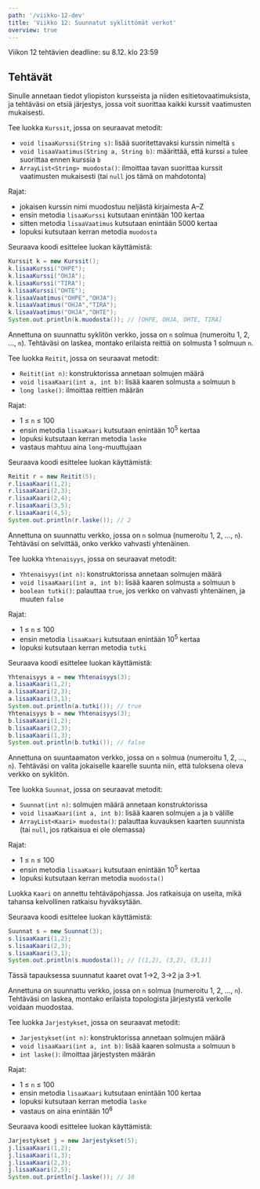```yaml
---
path: '/viikko-12-dev'
title: 'Viikko 12: Suunnatut syklittömät verkot'
overview: true
---
```


Viikon 12 tehtävien deadline: su 8.12. klo 23:59

## Tehtävät

<quiz id="afee3f45-8c19-448a-b3e4-e8903a377261"></quiz>

<programming-exercise name='2. Kurssit' tmcname='viikko12-Viikko12Tehtava2'>

Sinulle annetaan tiedot yliopiston kursseista
ja niiden esitietovaatimuksista,
ja tehtäväsi on etsiä järjestys,
jossa voit suorittaa kaikki kurssit vaatimusten mukaisesti.

Tee luokka `Kurssit`, jossa on seuraavat metodit:

* `void lisaaKurssi(String s)`:
  lisää suoritettavaksi kurssin nimeltä `s`
* `void lisaaVaatimus(String a, String b)`:
  määrittää, että kurssi `a` tulee suorittaa ennen kurssia `b`
* `ArrayList<String> muodosta()`:
  ilmoittaa tavan suorittaa kurssit vaatimusten mukaisesti
  (tai `null` jos tämä on mahdotonta)

Rajat:

- jokaisen kurssin nimi muodostuu neljästä kirjaimesta A–Z
- ensin metodia `lisaaKurssi` kutsutaan enintään 100 kertaa
- sitten metodia `lisaaVaatimus` kutsutaan enintään 5000 kertaa
- lopuksi kutsutaan kerran metodia `muodosta`

Seuraava koodi esittelee luokan käyttämistä:

```java
Kurssit k = new Kurssit();
k.lisaaKurssi("OHPE");
k.lisaaKurssi("OHJA");
k.lisaaKurssi("TIRA");
k.lisaaKurssi("OHTE");
k.lisaaVaatimus("OHPE","OHJA");
k.lisaaVaatimus("OHJA","TIRA");
k.lisaaVaatimus("OHJA","OHTE");
System.out.println(k.muodosta()); // [OHPE, OHJA, OHTE, TIRA]
```

</programming-exercise>

<programming-exercise name='3. Reitit' tmcname='viikko12-Viikko12Tehtava3'>

Annettuna on suunnattu syklitön verkko,
jossa on `n` solmua (numeroitu 1, 2, ..., `n`).
Tehtäväsi on laskea,
montako erilaista reittiä on
solmusta 1 solmuun `n`.

Tee luokka `Reitit`, jossa on seuraavat metodit:

* `Reitit(int n)`: konstruktorissa annetaan solmujen määrä
* `void lisaaKaari(int a, int b)`:
  lisää kaaren solmusta `a` solmuun `b`
* `long laske()`: ilmoittaa reittien määrän

Rajat:

- 1 &le; `n` &le; 100
- ensin metodia `lisaaKaari` kutsutaan enintään 10<sup>5</sup> kertaa
- lopuksi kutsutaan kerran metodia `laske`
- vastaus mahtuu aina `long`-muuttujaan

Seuraava koodi esittelee luokan käyttämistä:

```java
Reitit r = new Reitit(5);
r.lisaaKaari(1,2);
r.lisaaKaari(2,3);
r.lisaaKaari(2,4);
r.lisaaKaari(3,5);
r.lisaaKaari(4,5);
System.out.println(r.laske()); // 2
```

</programming-exercise>

<programming-exercise name='4. Yhtenäisyys' tmcname='viikko12-Viikko12Tehtava4'>

Annettuna on suunnattu verkko,
jossa on `n` solmua (numeroitu 1, 2, ..., `n`).
Tehtäväsi on selvittää,
onko verkko vahvasti yhtenäinen.

Tee luokka `Yhtenaisyys`, jossa on seuraavat metodit:

* `Yhtenaisyys(int n)`: konstruktorissa annetaan solmujen määrä
* `void lisaaKaari(int a, int b)`:
  lisää kaaren solmusta `a` solmuun `b`
* `boolean tutki()`: palauttaa `true`, jos verkko on vahvasti yhtenäinen,
  ja muuten `false`

Rajat:

- 1 &le; `n` &le; 100
- ensin metodia `lisaaKaari` kutsutaan enintään 10<sup>5</sup> kertaa
- lopuksi kutsutaan kerran metodia `tutki`

Seuraava koodi esittelee luokan käyttämistä:

```java
Yhtenaisyys a = new Yhtenaisyys(3);
a.lisaaKaari(1,2);
a.lisaaKaari(2,3);
a.lisaaKaari(3,1);
System.out.println(a.tutki()); // true
Yhtenaisyys b = new Yhtenaisyys(3);
b.lisaaKaari(1,2);
b.lisaaKaari(2,3);
b.lisaaKaari(1,3);
System.out.println(b.tutki()); // false
```

</programming-exercise>


<programming-exercise name='5. Suunnat' tmcname='viikko12-Viikko12Tehtava5'>

Annettuna on suuntaamaton verkko,
jossa on `n` solmua (numeroitu 1, 2, ..., `n`).
Tehtäväsi on valita jokaiselle kaarelle suunta niin,
että tuloksena oleva verkko on syklitön.

Tee luokka `Suunnat`, jossa on seuraavat metodit:

* `Suunnat(int n)`: solmujen määrä annetaan konstruktorissa
* `void lisaaKaari(int a, int b)`:
  lisää kaaren solmujen `a` ja `b` välille
* `ArrayList<Kaari> muodosta()`: palauttaa kuvauksen kaarten suunnista
  (tai `null`, jos ratkaisua ei ole olemassa)

Rajat:

- 1 &le; `n` &le; 100
- ensin metodia `lisaaKaari` kutsutaan enintään 10<sup>5</sup> kertaa
- lopuksi kutsutaan kerran metodia `muodosta()`

Luokka `Kaari` on annettu tehtäväpohjassa.
Jos ratkaisuja on useita,
mikä tahansa kelvollinen ratkaisu hyväksytään.

Seuraava koodi esittelee luokan käyttämistä:

```java
Suunnat s = new Suunnat(3);
s.lisaaKaari(1,2);
s.lisaaKaari(2,3);
s.lisaaKaari(3,1);
System.out.println(s.muodosta()); // [(1,2), (3,2), (3,1)]
```

Tässä tapauksessa suunnatut kaaret ovat
1&rightarrow;2, 3&rightarrow;2 ja 3&rightarrow;1.

</programming-exercise>

<programming-exercise name='6. Järjestykset' tmcname='viikko12-Viikko12Tehtava6'>

Annettuna on suunnattu verkko,
jossa on `n` solmua (numeroitu 1, 2, ..., `n`).
Tehtäväsi on laskea,
montako erilaista topologista järjestystä
verkolle voidaan muodostaa.

Tee luokka `Jarjestykset`, jossa on seuraavat metodit:

* `Jarjestykset(int n)`: konstruktorissa annetaan solmujen määrä
* `void lisaaKaari(int a, int b)`:
  lisää kaaren solmusta `a` solmuun `b`
* `int laske()`: ilmoittaa järjestysten määrän

Rajat:

- 1 &le; `n` &le; 100
- ensin metodia `lisaaKaari` kutsutaan enintään 100 kertaa
- lopuksi kutsutaan kerran metodia `laske`
- vastaus on aina enintään 10<sup>6</sup>

Seuraava koodi esittelee luokan käyttämistä:

```java
Jarjestykset j = new Jarjestykset(5);
j.lisaaKaari(1,2);
j.lisaaKaari(1,3);
j.lisaaKaari(2,3);
j.lisaaKaari(2,5);
System.out.println(j.laske()); // 10
```

</programming-exercise>
